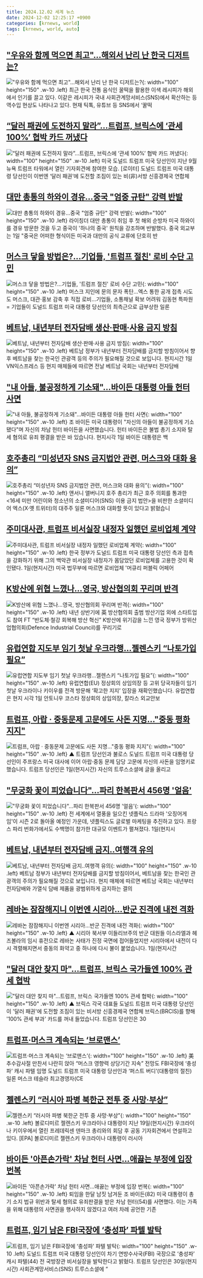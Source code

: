 ```yaml
---
title: 2024.12.02 세계 뉴스
date: 2024-12-02 12:25:17 +0900
categories: [krnews, world]
tags: [krnews, world, auto]
---
```

## ["우유와 함께 먹으면 최고"…해외서 난리 난 한국 디저트는?](https://n.news.naver.com/mnews/article/277/0005508893)

!["우유와 함께 먹으면 최고"…해외서 난리 난 한국 디저트는?](https://mimgnews.pstatic.net/image/origin/277/2024/12/01/5508893.jpg?type=nf220_150){: width="100" height="150" .w-10 .left}
최근 한국 전통 음식인 꿀떡을 활용한 이색 레시피가 해외에서 인기를 끌고 있다. 이같은 레시피가 국내 사회관계망서비스(SNS)에서 확산하는 등 역수입 현상도 나타나고 있다. 현재 틱톡, 유튜브 등 SNS에서 ‘꿀떡

## [“달러 패권에 도전하지 말라”…트럼프, 브릭스에 ‘관세 100%’ 협박 카드 꺼냈다](https://n.news.naver.com/mnews/article/016/0002395272)

![“달러 패권에 도전하지 말라”…트럼프, 브릭스에 ‘관세 100%’ 협박 카드 꺼냈다](https://mimgnews.pstatic.net/image/origin/016/2024/12/01/2395272.jpg?type=nf220_150){: width="100" height="150" .w-10 .left}
미국 도널드 트럼프 미국 당선인이 지난 9월 뉴욕 트럼프 타워에서 열린 기자회견에 참여한 모습. [로이터] 도널드 트럼프 미국 대통령 당선인이 이번엔 ‘달러 패권’에 도전할 조짐이 있는 비(非)서방 신흥경제국 연합체

## [대만 총통의 하와이 경유…중국 "엄중 규탄" 강력 반발](https://n.news.naver.com/mnews/article/079/0003964674)

![대만 총통의 하와이 경유…중국 "엄중 규탄" 강력 반발](https://mimgnews.pstatic.net/image/origin/079/2024/12/01/3964674.jpg?type=nf220_150){: width="100" height="150" .w-10 .left}
라이칭더 대만 총통이 취임 후 첫 해외 순방차 미국 하와이를 경유 방문한 것을 두고 중국이 '하나의 중국' 원칙을 강조하며 반발했다. 중국 외교부는 1일 "중국은 어떠한 형식이든 미국과 대만의 공식 교류에 단호히 반

## [머스크 닿을 방법은?…기업들, '트럼프 절친' 로비 수단 고민](https://n.news.naver.com/mnews/article/001/0015078136)

![머스크 닿을 방법은?…기업들, '트럼프 절친' 로비 수단 고민](https://mimgnews.pstatic.net/image/origin/001/2024/12/02/15078136.jpg?type=nf220_150){: width="100" height="150" .w-10 .left}
머스크 지인에 문의 문자 폭탄…엑스 통한 공개 접촉 시도도 머스크, 대관·홍보 감축 후 직접 로비…기업들, 소통채널 확보 어려워 김동현 특파원 = 기업들이 도널드 트럼프 미국 대통령 당선인의 최측근으로 급부상한 일론

## [베트남, 내년부터 전자담배 생산·판매·사용 금지 방침](https://n.news.naver.com/mnews/article/374/0000413285)

![베트남, 내년부터 전자담배 생산·판매·사용 금지 방침](https://mimgnews.pstatic.net/image/origin/374/2024/12/01/413285.jpg?type=nf220_150){: width="100" height="150" .w-10 .left}
베트남 정부가 내년부터 전자담배를 금지할 방침이어서 향후 베트남을 찾는 한국인 관광객 등의 주의가 필요해질 것으로 보입니다. 현지시간 1일 VN익스프레스 등 현지 매체들에 따르면 전날 베트남 국회는 내년부터 전자담배

## ["내 아들, 불공정하게 기소돼"…바이든 대통령 아들 헌터 사면](https://n.news.naver.com/mnews/article/374/0000413355)

!["내 아들, 불공정하게 기소돼"…바이든 대통령 아들 헌터 사면](https://mimgnews.pstatic.net/image/origin/374/2024/12/02/413355.jpg?type=nf220_150){: width="100" height="150" .w-10 .left}
조 바이든 미국 대통령이 "자신의 아들이 불공정하게 기소됐다"며 자신의 차남 헌터 바이든을 사면했습니다. 헌터 바이든은 불법 총기 소지와 탈세 혐의로 유죄 평결을 받은 바 있습니다. 현지시각 1일 바이든 대통령은 백

## [호주총리 “미성년자 SNS 금지법안 관련, 머스크와 대화 용의”](https://n.news.naver.com/mnews/article/056/0011848747)

![호주총리 “미성년자 SNS 금지법안 관련, 머스크와 대화 용의”](https://mimgnews.pstatic.net/image/origin/056/2024/12/01/11848747.jpg?type=nf220_150){: width="100" height="150" .w-10 .left}
앤서니 앨버니지 호주 총리가 최근 호주 의회를 통과한 <16세 미만 어린이와 청소년의 소셜미디어(SNS) 이용 금지 법안>을 비판한 소셜미디어 엑스(X·옛 트위터)의 대주주 일론 머스크와 대화할 뜻이 있다고 밝혔습니

## [주미대사관, 트럼프 비서실장 내정자 일했던 로비업체 계약](https://n.news.naver.com/mnews/article/029/0002919439)

![주미대사관, 트럼프 비서실장 내정자 일했던 로비업체 계약](https://mimgnews.pstatic.net/image/origin/029/2024/12/02/2919439.jpg?type=nf220_150){: width="100" height="150" .w-10 .left}
한국 정부가 도널드 트럼프 미국 대통령 당선인 측과 접촉을 강화하기 위해 그의 백악관 비서실장 내정자가 몸담았던 로비업체를 고용한 것이 확인됐다. 1일(현지시간) 미국 법무부에 따르면 로비업체 '머큐리 퍼블릭 어페어

## [K방산에 위협 느꼈나…영국, 방산협의회 꾸리며 반격](https://n.news.naver.com/mnews/article/009/0005406198)

![K방산에 위협 느꼈나…영국, 방산협의회 꾸리며 반격](https://mimgnews.pstatic.net/image/origin/009/2024/12/02/5406198.jpg?type=nf220_150){: width="100" height="150" .w-10 .left}
내년 상반기에 英 방산협의회 출범 방산기업 외에 스타트업도 참여 FT “반도체·철강 회복해 방산 혁신” K방산에 위기감을 느낀 영국 정부가 방위산업협의회(Defence Industrial Council)를 꾸리기로

## [유럽연합 지도부 임기 첫날 우크라행…젤렌스키 “나토가입 필요”](https://n.news.naver.com/mnews/article/056/0011848887)

![유럽연합 지도부 임기 첫날 우크라행…젤렌스키 “나토가입 필요”](https://mimgnews.pstatic.net/image/origin/056/2024/12/02/11848887.jpg?type=nf220_150){: width="100" height="150" .w-10 .left}
유럽연합(EU) 정상회의 상임의장 등 고위 당국자들이 임기 첫날 우크라이나 키이우를 전격 방문해 ‘확고한 지지’ 입장을 재확인했습니다. 유럽연합은 현지 시각 1일 안토니우 코스타 정상회의 상임의장, 칼라스 외교안보

## [트럼프, 아랍 · 중동문제 고문에도 사돈 지명…"중동 평화 지지"](https://n.news.naver.com/mnews/article/055/0001211068)

![트럼프, 아랍 · 중동문제 고문에도 사돈 지명…"중동 평화 지지"](https://mimgnews.pstatic.net/image/origin/055/2024/12/02/1211068.jpg?type=nf220_150){: width="100" height="150" .w-10 .left}
▲ 트럼프 당선인과 불로스 도널드 트럼프 미국 대통령 당선인이 주프랑스 미국 대사에 이어 아랍·중동 문제 담당 고문에 자신의 사돈을 임명키로 했습니다. 트럼프 당선인은 1일(현지시간) 자신의 트루스소셜에 글을 올리고

## ["무궁화 꽃이 피었습니다"…파리 한복판서 456명 '얼음'](https://n.news.naver.com/mnews/article/277/0005509142)

!["무궁화 꽃이 피었습니다"…파리 한복판서 456명 '얼음'](https://mimgnews.pstatic.net/image/origin/277/2024/12/02/5509142.jpg?type=nf220_150){: width="100" height="150" .w-10 .left}
전 세계에서 열풍을 일으킨 넷플릭스 드라마 '오징어게임'이 시즌 2로 돌아올 예정인 가운데, 넷플릭스도 글로벌 마케팅을 추진하고 있다. 프랑스 파리 번화가에서도 수백명이 참가한 대규모 이벤트가 펼쳐졌다. 1일(현지시

## [베트남, 내년부터 전자담배 금지‥여행객 유의](https://n.news.naver.com/mnews/article/214/0001390049)

![베트남, 내년부터 전자담배 금지‥여행객 유의](https://mimgnews.pstatic.net/image/origin/214/2024/12/02/1390049.jpg?type=nf220_150){: width="100" height="150" .w-10 .left}
베트남 정부가 내년부터 전자담배를 금지할 방침이어서, 베트남을 찾는 한국인 관광객의 주의가 필요해질 것으로 보입니다. 현지 매체에 따르면 베트남 국회는 내년부터 전자담배와 가열식 담배 제품을 광범위하게 금지하는 결의

## [레바논 잠잠해지니 이번엔 시리아…반군 진격에 내전 격화](https://n.news.naver.com/mnews/article/055/0001211066)

![레바논 잠잠해지니 이번엔 시리아…반군 진격에 내전 격화](https://mimgnews.pstatic.net/image/origin/055/2024/12/01/1211066.jpg?type=nf220_150){: width="100" height="150" .w-10 .left}
▲ 시리아 북서부 이들리브주의 반군 대원들 이스라엘과 헤즈볼라의 임시 휴전으로 레바논 사태가 진정 국면에 접어들었지만 시리아에서 내전이 다시 격렬해지면서 중동의 화약고 중 하나에 다시 불이 붙었습니다. 1일(현지시간

## ["달러 대안 찾지 마"…트럼프, 브릭스 국가들엔 100% 관세 협박](https://n.news.naver.com/mnews/article/055/0001210963)

!["달러 대안 찾지 마"…트럼프, 브릭스 국가들엔 100% 관세 협박](https://mimgnews.pstatic.net/image/origin/055/2024/12/01/1210963.jpg?type=nf220_150){: width="100" height="150" .w-10 .left}
▲ 브릭스 각국 대표들 도널드 트럼프 미국 대통령 당선인이 '달러 패권'에 도전할 조짐이 있는 비서방 신흥경제국 연합체 브릭스(BRCIS)를 향해 '100% 관세 부과' 카드를 꺼내 들었습니다. 트럼프 당선인은 30

## [트럼프·머스크 계속되는 ‘브로맨스’](https://n.news.naver.com/mnews/article/022/0003990634)

![트럼프·머스크 계속되는 ‘브로맨스’](https://mimgnews.pstatic.net/image/origin/022/2024/12/01/3990634.jpg?type=nf220_150){: width="100" height="150" .w-10 .left}
美 추수감사절 만찬서 나란히 앉아 “머스크 영향력 상당기간 지속” 전망도 FBI국장에 ‘충성파’ 캐시 파텔 임명 도널드 트럼프 미국 대통령 당선인과 ‘퍼스트 버디’(대통령의 절친) 일론 머스크 테슬라 최고경영자(CE

## [젤렌스키 “러시아 파병 북한군 전투 중 사망·부상”](https://n.news.naver.com/mnews/article/016/0002395433)

![젤렌스키 “러시아 파병 북한군 전투 중 사망·부상”](https://mimgnews.pstatic.net/image/origin/016/2024/12/02/2395433.jpg?type=nf220_150){: width="100" height="150" .w-10 .left}
볼로디미르 젤렌스키 우크라이나 대통령이 지난 19일(현지시간) 우크라이나 키이우에서 열린 프레데릭센 덴마크 총리와의 회담 후 공동 기자회견에서 연설하고 있다. [EPA] 볼로디미르 젤렌스키 우크라이나 대통령이 러시아

## [바이든 '아픈손가락' 차남 헌터 사면…애끓는 부정에 입장 번복](https://n.news.naver.com/mnews/article/001/0015078647)

![바이든 '아픈손가락' 차남 헌터 사면…애끓는 부정에 입장 번복](https://mimgnews.pstatic.net/image/origin/001/2024/12/02/15078647.jpg?type=nf220_150){: width="100" height="150" .w-10 .left}
퇴임을 한달 남짓 남겨둔 조 바이든(82) 미국 대통령이 총기 소지 법규 위반과 탈세 혐의로 유죄판결을 받은 차남 헌터(54)를 사면했다. 이는 가족을 위해 대통령의 사면권을 행사하지 않겠다고 여러 차례 공언한 기존

## [트럼프, 임기 남은 FBI국장에 ‘충성파’ 파텔 발탁](https://n.news.naver.com/mnews/article/005/0001742454)

![트럼프, 임기 남은 FBI국장에 ‘충성파’ 파텔 발탁](https://mimgnews.pstatic.net/image/origin/005/2024/12/01/1742454.jpg?type=nf220_150){: width="100" height="150" .w-10 .left}
도널드 트럼프 미국 대통령 당선인이 차기 연방수사국(FBI) 국장으로 ‘충성파’ 캐시 파텔(44) 전 국방장관 비서실장을 발탁한다고 밝혔다. 트럼프 당선인은 30일(현지시간) 사회관계망서비스(SNS) 트루스소셜에 “

